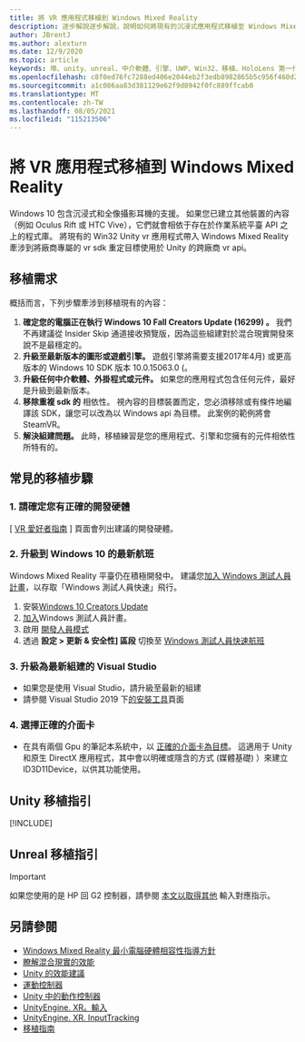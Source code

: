 ```yaml
---
title: 將 VR 應用程式移植到 Windows Mixed Reality
description: 逐步解說逐步解說，說明如何將現有的沉浸式應用程式移植至 Windows Mixed Reality。
author: JBrentJ
ms.author: alexturn
ms.date: 12/9/2020
ms.topic: article
keywords: 埠、unity、unreal、中介軟體、引擎、UWP、Win32、移植、HoloLens 第一代、混合現實耳機、windows mixed reality 耳機、遷移、Windows 10、輸入對應、
ms.openlocfilehash: c8f0ed76fc7288ed406e2044eb2f3edb8982865b5c956f460d2bc1b815e503df
ms.sourcegitcommit: a1c086aa83d381129e62f9d8942f0fc889ffcab0
ms.translationtype: MT
ms.contentlocale: zh-TW
ms.lasthandoff: 08/05/2021
ms.locfileid: "115213506"
---
```

# <a name="porting-vr-apps-to-windows-mixed-reality"></a>將 VR 應用程式移植到 Windows Mixed Reality

Windows 10 包含沉浸式和全像攝影耳機的支援。 如果您已建立其他裝置的內容（例如 Oculus Rift 或 HTC Vive），它們就會相依于存在於作業系統平臺 API 之上的程式庫。 將現有的 Win32 Unity vr 應用程式帶入 Windows Mixed Reality 牽涉到將廠商專屬的 vr sdk 重定目標使用於 Unity 的跨廠商 vr api。

## <a name="porting-requirements"></a>移植需求

概括而言，下列步驟牽涉到移植現有的內容：
1. **確定您的電腦正在執行 Windows 10 Fall Creators Update (16299) 。** 我們不再建議從 Insider Skip 通道接收預覽版，因為這些組建對於混合現實開發來說不是最穩定的。
2. **升級至最新版本的圖形或遊戲引擎。** 遊戲引擎將需要支援2017年4月) 或更高版本的 Windows 10 SDK 版本 10.0.15063.0 (。
3. **升級任何中介軟體、外掛程式或元件。** 如果您的應用程式包含任何元件，最好是升級到最新版本。
4. **移除重複 sdk 的** 相依性。 視內容的目標裝置而定，您必須移除或有條件地編譯該 SDK，讓您可以改為以 Windows api 為目標。 此案例的範例將會 SteamVR。
5. **解決組建問題。** 此時，移植練習是您的應用程式、引擎和您擁有的元件相依性所特有的。

## <a name="common-porting-steps"></a>常見的移植步驟

### <a name="1-make-sure-you-have-the-right-development-hardware"></a>1. 請確定您有正確的開發硬體

[ [VR 愛好者指南](/windows/mixed-reality/enthusiast-guide/windows-mixed-reality-minimum-pc-hardware-compatibility-guidelines) ] 頁面會列出建議的開發硬體。

### <a name="2-upgrade-to-the-latest-flight-of-windows-10"></a>2. 升級到 Windows 10 的最新航班

Windows Mixed Reality 平臺仍在積極開發中。 建議您[加入 Windows 測試人員計畫](https://insider.windows.com/)，以存取「Windows 測試人員快速」飛行。
1. 安裝[Windows 10 Creators Update](https://www.microsoft.com/software-download/windows10)
2. [加入](https://insider.windows.com/)Windows 測試人員計畫。
3. 啟用 [開發人員模式](/windows/uwp/get-started/enable-your-device-for-development)
4. 透過 **設定 > 更新 & 安全性] 區段** 切換至 [Windows 測試人員快速航班](/archive/blogs/uktechnet/joining-insider-preview)

### <a name="3-upgrade-to-the-most-recent-build-of-visual-studio"></a>3. 升級為最新組建的 Visual Studio
* 如果您是使用 Visual Studio，請升級至最新的組建
* 請參閱 Visual Studio 2019 下[的安裝工具](../install-the-tools.md#installation-checklist)頁面

### <a name="4-choose-the-correct-adapter"></a>4. 選擇正確的介面卡
* 在具有兩個 Gpu 的筆記本系統中，以 [正確的介面卡為目標](../native/rendering-in-directx.md#hybrid-graphics-pcs-and-mixed-reality-applications)。 這適用于 Unity 和原生 DirectX 應用程式，其中會以明確或隱含的方式 (媒體基礎) ）來建立 ID3D11Device，以供其功能使用。

## <a name="unity-porting-guidance"></a>Unity 移植指引

[!INCLUDE[](includes/unity-porting-guidance.md)]

## <a name="unreal-porting-guidance"></a>Unreal 移植指引

> [!IMPORTANT]
> 如果您使用的是 HP 回 G2 控制器，請參閱 [本文以取得其他](../unreal/unreal-reverb-g2-controllers.md) 輸入對應指示。

## <a name="see-also"></a>另請參閱
* [Windows Mixed Reality 最小電腦硬體相容性指導方針](/windows/mixed-reality/enthusiast-guide/windows-mixed-reality-minimum-pc-hardware-compatibility-guidelines)
* [瞭解混合現實的效能](../platform-capabilities-and-apis/understanding-performance-for-mixed-reality.md)
* [Unity 的效能建議](../unity/performance-recommendations-for-unity.md)
* [運動控制器](../../design/motion-controllers.md)
* [Unity 中的動作控制器](../unity/motion-controllers-in-unity.md)
* [UnityEngine. XR。輸入](https://docs.unity3d.com/ScriptReference/XR.WSA.Input.InteractionManager.html)
* [UnityEngine. XR. InputTracking](https://docs.unity3d.com/ScriptReference/XR.InputTracking.html)
* [移植指南](porting-guides.md)